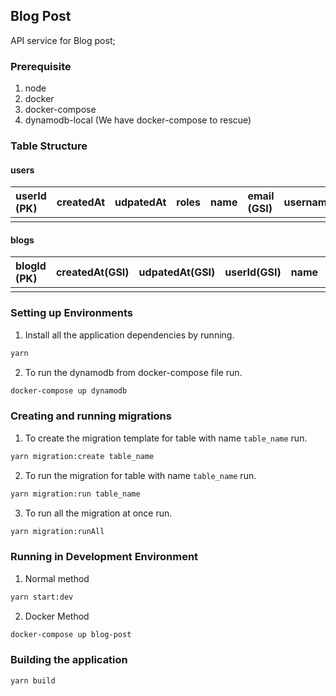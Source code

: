 ## Blog Post

API service for Blog post;

### Prerequisite

1. node
2. docker
3. docker-compose
4. dynamodb-local (We have docker-compose to rescue)

### Table Structure

#### users

| userId (PK) | createdAt | udpatedAt | roles | name | email (GSI) | username | avatarUrl |
| :---------- | :-------- | :-------- | :---- | :--- | :---------- | :------- | :-------- |
|             |           |           |       |      |             |          |           |

#### blogs

| blogId (PK) | createdAt(GSI) | udpatedAt(GSI) | userId(GSI) | name | email (GSI) |
| :---------- | :------------- | :------------- | :---------- | :--- | :---------- |
|             |                |                |             |      |             |

### Setting up Environments

1. Install all the application dependencies by running.

```sh
yarn
```

2. To run the dynamodb from docker-compose file run.

```sh
docker-compose up dynamodb
```

### Creating and running migrations

1. To create the migration template for table with name `table_name` run.

```sh
yarn migration:create table_name
```

2. To run the migration for table with name `table_name` run.

```sh
yarn migration:run table_name
```

3. To run all the migration at once run.

```sh
yarn migration:runAll
```

### Running in Development Environment

1. Normal method

```sh
yarn start:dev
```

2. Docker Method

```sh
docker-compose up blog-post
```

### Building the application

```sh
yarn build
```
